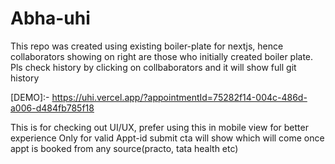 # Abha-uhi
This repo was created using existing boiler-plate for nextjs, hence collaborators showing on right are those who initially created boiler plate.
Pls check history by clicking on collbaborators and it will show full git history


[DEMO]:- https://uhi.vercel.app/?appointmentId=75282f14-004c-486d-a006-d484fb785f18

This is for checking out UI/UX, prefer using this in mobile view for better experience
Only for valid Appt-id submit cta will show which will come once appt is booked from any source(practo, tata health etc)
